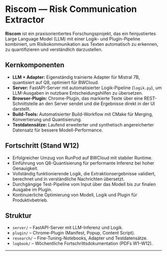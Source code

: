 # Riscom — Risk Communication Extractor

**Riscom** ist ein praxisorientiertes Forschungsprojekt, das ein feinjustiertes Large Language Model (LLM) mit einer Logik- und Plugin-Pipeline kombiniert, um Risikokommunikation aus Texten automatisch zu erkennen, zu quantifizieren und verständlich darzustellen.

##  Kernkomponenten
- **LLM + Adapter:** Eigenständig trainierte Adapter für Mistral 7B, quantisiert auf Q8, optimiert für BWCloud.
- **Server:** FastAPI-Server mit automatisierter Logik-Pipeline (`logik.py`), um LLM-Ausgaben in nutzbare Entscheidungshilfen zu übersetzen.
- **Browser-Plugin:** Chrome-Plugin, das markierte Texte über eine REST-Schnittstelle an den Server sendet und die Ergebnisse direkt in der UI darstellt.
- **Build-Tools:** Automatisierter Build-Workflow mit CMake für Merging, Konvertierung und Quantisierung.
- **Testdatensätze:** Laufend erweiterter und synthetisch angereicherter Datensatz für bessere Modell-Performance.

## Fortschritt (Stand W12)
- Erfolgreicher Umzug von RunPod auf BWCloud mit stabiler Runtime.
- Einführung von Q8-Quantisierung für performante Inferenz bei hoher Genauigkeit.
- Vollständig funktionierende Logik, die Extraktionsergebnisse validiert, berechnet und in verständliche Nachrichten übersetzt.
- Durchgängige Test-Pipeline vom Input über das Modell bis zur finalen Ausgabe im Plugin.
- Kontinuierliche Optimierung von Modell, Logik und Plugin für Produktivbetrieb.

## Struktur
- `server/` – FastAPI-Server mit LLM-Inferenz und Logik.
- `plugin/` – Chrome-Plugin (Manifest, Popup, Content Script).
- `research/` – Fine-Tuning-Notebooks, Adapter und Testdatensätze.
- `logbook/` – Wöchentliche Fortschrittsdokumentation (PDFs W1–W12).

---
